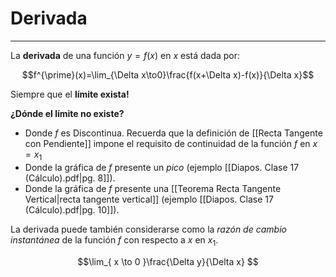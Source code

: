 # Derivada
***
La **derivada** de una función $y=f(x)$ en $x$ está dada por:

$$f^{\prime}(x)=\lim_{\Delta x\to0}\frac{f(x+\Delta x)-f(x)}{\Delta x}$$

Siempre que el **límite exista!**

**¿Dónde el límite no existe?**
- Donde $f$ es Discontinua. Recuerda que la definición de [[Recta Tangente con Pendiente]] impone el requisito de continuidad de la función $f$ en $x=x_{1}$
- Donde la gráfica de $f$ presente un *pico* (ejemplo [[Diapos. Clase 17 (Cálculo).pdf|pg. 8]]).
- Donde la gráfica de $f$ presente una [[Teorema Recta Tangente Vertical|recta tangente vertical]] (ejemplo [[Diapos. Clase 17 (Cálculo).pdf|pg. 10]]).

La derivada puede también considerarse como la *razón de cambio instantánea* de la función $f$ con respecto a $x$ en $x_{1}$.

$$\lim_{ x \to 0 }\frac{\Delta y}{\Delta x} $$